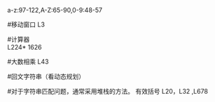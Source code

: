 a-z:97-122,A-Z:65-90,0-9:48-57

#移动窗口
L3

#计算器  
L224* 1626

#大数相乘 
L43

#回文字符串（看动态规划）


#对于字符串匹配问题，通常采用堆栈的方法。
有效括号 L20，L32 ,L678
